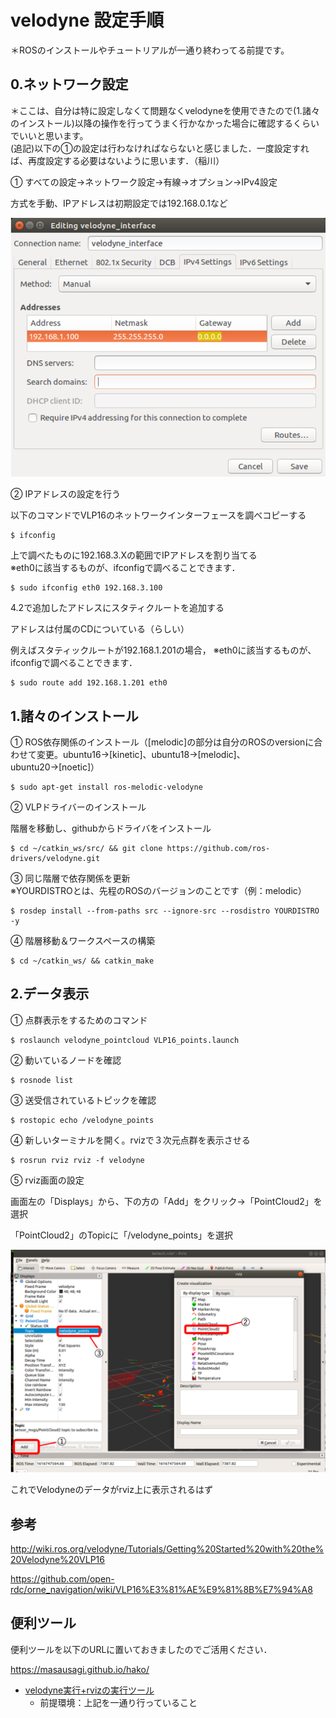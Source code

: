 # velodyne 設定手順 

＊ROSのインストールやチュートリアルが一通り終わってる前提です。 

## 0.ネットワーク設定 

＊ここは、自分は特に設定しなくて問題なくvelodyneを使用できたので(1.諸々のインストール)以降の操作を行ってうまく行かなかった場合に確認するくらいでいいと思います。   
(追記)以下の①の設定は行わなければならないと感じました．一度設定すれば、再度設定する必要はないように思います．（稲川）

① すべての設定→ネットワーク設定→有線→オプション→IPv4設定 

方式を手動、IPアドレスは初期設定では192.168.0.1など 

![](./config.png)

② IPアドレスの設定を行う 

以下のコマンドでVLP16のネットワークインターフェースを調べコピーする 

```
$ ifconfig 
```

上で調べたものに192.168.3.Xの範囲でIPアドレスを割り当てる  
※eth0に該当するものが、ifconfigで調べることできます． 

```
$ sudo ifconfig eth0 192.168.3.100 
```

4.2で追加したアドレスにスタティクルートを追加する 

アドレスは付属のCDについている（らしい） 

例えばスタティックルートが192.168.1.201の場合， 
※eth0に該当するものが、ifconfigで調べることできます． 

```
$ sudo route add 192.168.1.201 eth0 
```

## 1.諸々のインストール 

① ROS依存関係のインストール（[melodic]の部分は自分のROSのversionに合わせて変更。ubuntu16→[kinetic]、ubuntu18→[melodic]、ubuntu20→[noetic]） 

```
$ sudo apt-get install ros-melodic-velodyne 
```

② VLPドライバーのインストール 

階層を移動し、githubからドライバをインストール 

```
$ cd ~/catkin_ws/src/ && git clone https://github.com/ros-drivers/velodyne.git 
```

③ 同じ階層で依存関係を更新   
※YOURDISTROとは、先程のROSのバージョンのことです（例：melodic）

```
$ rosdep install --from-paths src --ignore-src --rosdistro YOURDISTRO -y 
```

④ 階層移動＆ワークスペースの構築 

```
$ cd ~/catkin_ws/ && catkin_make 
```

## 2.データ表示 

① 点群表示をするためのコマンド 

```
$ roslaunch velodyne_pointcloud VLP16_points.launch 
```

② 動いているノードを確認 

```
$ rosnode list 
```

③ 送受信されているトピックを確認 

```
$ rostopic echo /velodyne_points 
```

④ 新しいターミナルを開く。rvizで３次元点群を表示させる 

```
$ rosrun rviz rviz -f velodyne 
```

⑤ rviz画面の設定 

画面左の「Displays」から、下の方の「Add」をクリック→「PointCloud2」を選択 

「PointCloud2」のTopicに「/velodyne_points」を選択 

![](./view.png)

これでVelodyneのデータがrviz上に表示されるはず 


## 参考 

http://wiki.ros.org/velodyne/Tutorials/Getting%20Started%20with%20the%20Velodyne%20VLP16 

https://github.com/open-rdc/orne_navigation/wiki/VLP16%E3%81%AE%E9%81%8B%E7%94%A8 

 
## 便利ツール
便利ツールを以下のURLに置いておきましたのでご活用ください． 

https://masausagi.github.io/hako/

- [velodyne実行+rvizの実行ツール](https://masausagi.github.io/hako/tools/ros_bash/exe-velodyne-rviz/exe-velodyne-rviz.sh)
  -  前提環境：上記を一通り行っていること
